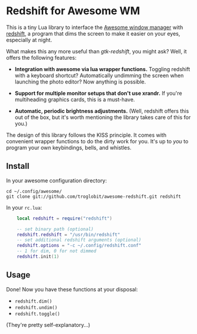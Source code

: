 Redshift for Awesome WM
=======================

This is a tiny Lua library to interface the [Awesome window manager][] with
[redshift][], a program that dims the screen to make it easier on your eyes,
especially at night.

What makes this any more useful than *gtk-redshift*, you might ask?
Well, it offers the following features:

* __Integration with awesome via lua wrapper functions.__ Toggling
  redshift with a keyboard shortcut?  Automatically undimming the screen
  when launching the photo editor? Now anything is possible.

* __Support for multiple monitor setups that don't use xrandr.__
  If you're multiheading graphics cards, this is a must-have.

* __Automatic, periodic brightness adjustments.__ (Well, redshift offers
  this out of the box, but it's worth mentioning the library takes care
  of this for you.)

The design of this library follows the KISS principle.  It comes with
convenient wrapper functions to do the dirty work for you.  It's up to
*you* to program your own keybindings, bells, and whistles.


Install
-------

In your awesome configuration directory:

    cd ~/.config/awesome/
    git clone git://github.com/troglobit/awesome-redshift.git redshift

In your `rc.lua`:

```lua
    local redshift = require("redshift")

    -- set binary path (optional)
    redshift.redshift = "/usr/bin/redshift"
    -- set additional redshift arguments (optional)
    redshift.options = "-c ~/.config/redshift.conf"
    -- 1 for dim, 0 for not dimmed
    redshift.init(1)
```


Usage
-----

Done! Now you have these functions at your disposal:

* `redshift.dim()`
* `redshift.undim()`
* `redshift.toggle()`

(They're pretty self-explanatory...)

[Awesome window manager]: http://awesome.naquadah.org
[redshift]: http://jonls.dk/redshift/
